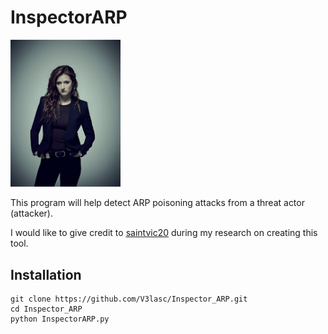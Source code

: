 <h1>InspectorARP</h1>

<img style='background-position: center center' src='Dom_DiPierro.jpg' alt='Dominique "Dom" DiPierro' width='35%'>

This program will help detect ARP poisoning attacks from a threat actor (attacker).

I would like to give credit to <a href='https://github.com/saintvic20/ARP-SPOOF-DETECTOR'>saintvic20<a/> during my research on creating this tool.

<h2>Installation</h2>

```
git clone https://github.com/V3lasc/Inspector_ARP.git
cd Inspector_ARP
python InspectorARP.py
```
